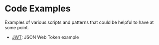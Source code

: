 # Code Examples
Examples of various scripts and patterns that could be helpful to have at some point.
* [JWT](https://github.com/donfiftyidaho/examples/tree/master/jwt): JSON Web Token example
